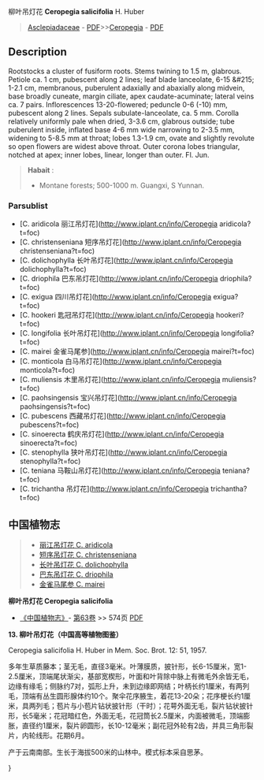 柳叶吊灯花 **Ceropegia salicifolia** H. Huber

> [Asclepiadaceae](http://www.iplant.cn/info/Asclepiadaceae?t=foc) - [PDF](http://www.iplant.cn/foc/pdf/Asclepiadaceae.pdf)>>[Ceropegia](http://www.iplant.cn/info/Ceropegia?t=foc) - [PDF](http://www.iplant.cn/foc/pdf/Ceropegia.pdf)

## Description

Rootstocks a cluster of fusiform roots. Stems twining to 1.5 m, glabrous. Petiole ca. 1 cm, pubescent along 2 lines; leaf blade lanceolate, 6-15 &amp;#215; 1-2.1 cm, membranous, puberulent adaxially and abaxially along midvein, base broadly cuneate, margin ciliate, apex caudate-acuminate; lateral veins ca. 7 pairs. Inflorescences 13-20-flowered; peduncle 0-6 (-10) mm, pubescent along 2 lines. Sepals subulate-lanceolate, ca. 5 mm. Corolla relatively uniformly pale when dried, 3-3.6 cm, glabrous outside; tube puberulent inside, inflated base 4-6 mm wide narrowing to 2-3.5 mm, widening to 5-8.5 mm at throat; lobes 1.3-1.9 cm, ovate and slightly revolute so open flowers are widest above throat. Outer corona lobes triangular, notched at apex; inner lobes, linear, longer than outer. Fl. Jun.


> **Habait** : 
>* Montane forests; 500-1000 m. Guangxi, S Yunnan.



### Parsublist

* [C.  aridicola  丽江吊灯花](http://www.iplant.cn/info/Ceropegia aridicola?t=foc)
* [C.  christenseniana  短序吊灯花](http://www.iplant.cn/info/Ceropegia christenseniana?t=foc)
* [C.  dolichophylla  长叶吊灯花](http://www.iplant.cn/info/Ceropegia dolichophylla?t=foc)
* [C.  driophila  巴东吊灯花](http://www.iplant.cn/info/Ceropegia driophila?t=foc)
* [C.  exigua  四川吊灯花](http://www.iplant.cn/info/Ceropegia exigua?t=foc)
* [C.  hookeri  匙冠吊灯花](http://www.iplant.cn/info/Ceropegia hookeri?t=foc)
* [C.  longifolia  长叶吊灯花](http://www.iplant.cn/info/Ceropegia longifolia?t=foc)
* [C.  mairei  金雀马尾参](http://www.iplant.cn/info/Ceropegia mairei?t=foc)
* [C.  monticola  白马吊灯花](http://www.iplant.cn/info/Ceropegia monticola?t=foc)
* [C.  muliensis  木里吊灯花](http://www.iplant.cn/info/Ceropegia muliensis?t=foc)
* [C.  paohsingensis  宝兴吊灯花](http://www.iplant.cn/info/Ceropegia paohsingensis?t=foc)
* [C.  pubescens  西藏吊灯花](http://www.iplant.cn/info/Ceropegia pubescens?t=foc)
* [C.  sinoerecta  鹤庆吊灯花](http://www.iplant.cn/info/Ceropegia sinoerecta?t=foc)
* [C.  stenophylla  狭叶吊灯花](http://www.iplant.cn/info/Ceropegia stenophylla?t=foc)
* [C.  teniana  马鞍山吊灯花](http://www.iplant.cn/info/Ceropegia teniana?t=foc)
* [C.  trichantha  吊灯花](http://www.iplant.cn/info/Ceropegia trichantha?t=foc)


## 中国植物志

> * [丽江吊灯花  C.  aridicola](Ceropegia-aridicola-丽江吊灯花.md)
> * [短序吊灯花  C.  christenseniana](Ceropegia-christenseniana-短序吊灯花.md)
> * [长叶吊灯花  C.  dolichophylla](Ceropegia-dolichophylla-长叶吊灯花.md)
> * [巴东吊灯花  C.  driophila](Ceropegia-driophila-巴东吊灯花.md)
> * [金雀马尾参  C.  mairei](Ceropegia-mairei-金雀马尾参.md)


**柳叶吊灯花 Ceropegia salicifolia**

* [《中国植物志》](http://www.iplant.cn/frps)- [第63卷](http://www.iplant.cn/frps/vol/63) >> 574页 [PDF](http://www.iplant.cn/frps/pdf/63/574.pdf)


**13. 柳叶吊灯花（中国高等植物图鉴）**

Ceropegia salicifolia H. Huber in Mem. Soc. Brot. 12: 51, 1957.

多年生草质藤本；茎无毛，直径3毫米。叶薄膜质，披针形，长6-15厘米，宽1-2.5厘米，顶端尾状渐尖，基部宽楔形，叶面和叶背除中脉上有微毛外余皆无毛，边缘有缘毛；侧脉约7对，弧形上升，未到边缘即网结；叶柄长约1厘米，有两列毛，顶端有丛生圆形腺体约10个。聚伞花序腋生，着花13-20朵；花序梗长约1厘米，具两列毛；苞片与小苞片钻状披针形（干时）；花萼外面无毛，裂片钻状披针形，长5毫米；花冠暗红色，外面无毛，花冠筒长2.5厘米，内面被微毛，顶端膨胀，直径约1厘米，裂片卵圆形，长10-12毫米；副花冠外轮有2齿，并具三角形裂片，内轮线形。花期6月。

产于云南南部。生长于海拔500米的山林中。模式标本采自思茅。



}